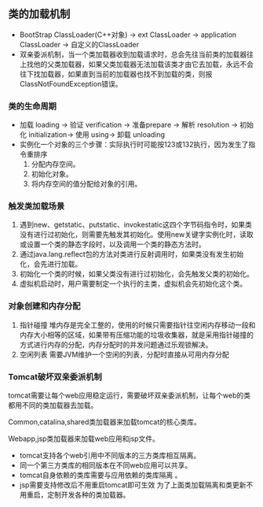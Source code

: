 ## 类的加载机制

- BootStrap  ClassLoader(C++对象) -> ext ClassLoader -> application ClassLoader -> 自定义的ClassLoader
- 双亲委派机制，当一个类加载器收到加载请求时，总会先往当前类的加载器往上找他的父类加载器，如果父类加载器无法加载该类才由它去加载，永远不会往下找加载器，如果直到当前的加载器也找不到加载的类，则报ClassNotFoundException错误。

### 类的生命周期

- 加载 loading -> 验证 verification -> 准备prepare  -> 解析 resolution -> 初始化 initialization-> 使用 using-> 卸载 unloading
- 实例化一个对象的三个步骤：实际执行时可能按123或132执行，因为发生了指令重排序
  1. 分配内存空间。
  2. 初始化对象。
  3. 将内存空间的值分配给对象的引用。

### 触发类加载场景

1. 遇到new、getstatic、putstatic、invokestatic这四个字节码指令时，如果类没有进行过初始化，则需要先触发其初始化。使用new关键字实例化时，读取或设置一个类的静态字段时，以及调用一个类的静态方法时。
2. 通过java.lang.reflect包的方法对类进行反射调用时，如果类没有发生初始化，会先进行加载。
3. 初始化一个类的时候，如果父类没有进行过初始化，会先触发父类的初始化。
4. 虚拟机启动时，用户需要制定一个执行的主类，虚拟机会先初始化这个类。

### 对象创建和内存分配

1. 指针碰撞 堆内存是完全工整的，使用的时候只需要指针往空闲内存移动一段和内存大小相等的区域，如果带有压缩功能的垃圾收集器，就是采用指针碰撞的方式进行内存的分配，内存分配时的并发问题通过乐观锁解决。
2. 空闲列表 需要JVM维护一个空闲的列表，分配时直接从可用内存分配



### Tomcat破坏双亲委派机制

tomcat需要让每个web应用稳定运行，需要破坏双亲委派机制，让每个web的类都用不同的类加载器去加载。

Common,catalina,shared类加载器来加载tomcat的核心类库。

Webapp,jsp类加载器来加载web应用和jsp文件。

- tomcat支持各个web引用中不同版本的三方类库相互隔离。
- 同一个第三方类库的相同版本在不同web应用可以共享。
- tomcat自身依赖的类库需要与应用依赖的类库隔离 。
- jsp需要支持修改后不用重启tomcat即可生效 为了上面类加载隔离和类更新不用重启，定制开发各种的类加载器。

